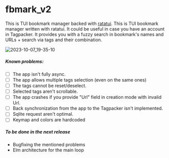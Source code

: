 # fbmark_v2

This is TUI bookmark manager backed with [ratatui](https://crates.io/crates/ratatui).
This is TUI bookmark manager written with ratatui.  It could be useful in case you have an account in Tagpacker. It provides you with a fuzzy search in bookmark's names and URLs + search via tags and their combination. 

![2023-10-07_19-35-10](https://github.com/kstepanovdev/fbmark_v2/assets/13778974/a991cbcf-e82e-48c5-ad51-f6a1761e4906)

##### Known problems:
- [ ] The app isn't fully async.
- [ ] The app allows multiple tags selection (even on the same ones)
- [ ] The tags cannot be reset/deselect.
- [ ] Selected tags aren't scrollable.
- [ ] The app crashes if you provide "Url" field in creation mode with invalid Url.
- [ ] Back synchronization from the app to the Tagpacker isn't implemented.
- [ ] Sqlite request aren't optimal.
- [ ] Keymap and colors are hardcoded

##### To be done in the next release
- Bugfixing the mentioned problems
- Elm architecture for the main loop
